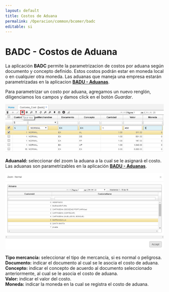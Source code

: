```yaml
---
layout: default
title: Costos de Aduana
permalink: /Operacion/common/bcomer/badc
editable: si
---
```


# BADC - Costos de Aduana

La aplicación **BADC** permite la parametrizacion de costos por aduana según documento y concepto definido. Estos costos podrán estar en moneda local o en cualquier otra moneda. Las aduanas que maneja una empresa estarán parametrizadas en la aplicacion [**BADU - Aduanas**](http://docs.oasiscom.com/Operacion/common/bcomer/badu).  

Para parametrizar un costo por aduana, agregamos un nuevo renglón, diligenciamos los campos y damos click en el botón _Guardar_.  

![](badc1.png)

**AduanaId:** seleccionar del zoom la aduana a la cual se le asignará el costo. Las aduanas son parametrizables en la aplicación [**BADU - Aduanas**](http://docs.oasiscom.com/Operacion/common/bcomer/badu).  

![](badc2.png)

**Tipo mercancía:** seleccionar el tipo de mercancía, si es normal o peligrosa.  
**Documento:** indicar el documento al cual se le asocia el costo de aduana.  
**Concepto:** indicar el concepto de acuerdo al documento seleccionado anteriormente, al cual se le asocia el costo de aduana.  
**Valor:** indicar el valor del costo.  
**Moneda:** indicar la moneda en la cual se registra el costo de aduana.  